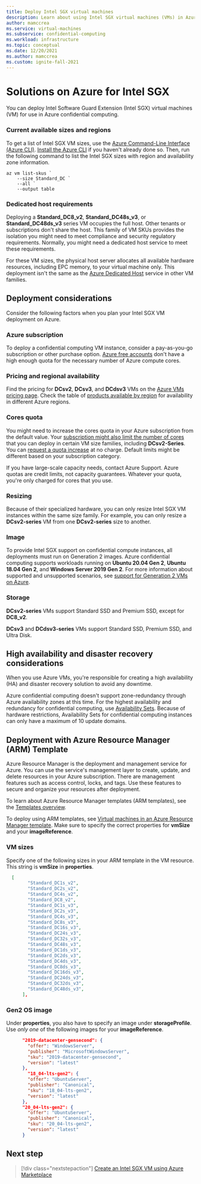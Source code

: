 ```yaml
---
title: Deploy Intel SGX virtual machines
description: Learn about using Intel SGX virtual machines (VMs) in Azure confidential computing.
author: mamccrea
ms.service: virtual-machines
ms.subservice: confidential-computing
ms.workload: infrastructure
ms.topic: conceptual
ms.date: 12/20/2021
ms.author: mamccrea
ms.custom: ignite-fall-2021
---
```


# Solutions on Azure for Intel SGX

You can deploy Intel Software Guard Extension (Intel SGX) virtual machines (VM) for use in Azure confidential computing. 

### Current available sizes and regions

To get a list of Intel SGX VM sizes, use the [Azure Command-Line Interface (Azure CLI)](/cli/azure/what-is-azure-cli). [Install the Azure CLI](/cli/azure/install-azure-cli) if you haven't already done so. Then, run the following command to list the Intel SGX sizes with region and availability zone information.

```azurecli-interactive
az vm list-skus `
    --size Standard_DC `
    --all `
    --output table
```

### Dedicated host requirements

Deploying a **Standard_DC8_v2**, **Standard_DC48s_v3**, or **Standard_DC48ds_v3** series VM occupies the full host. Other tenants or subscriptions don't share the host. This family of VM SKUs provides the isolation you might need to meet compliance and security regulatory requirements. Normally, you might need a dedicated host service to meet these requirements. 

For these VM sizes, the physical host server allocates all available hardware resources, including EPC memory, to your virtual machine only. This deployment isn't the same as the [Azure Dedicated Host](../virtual-machines/dedicated-hosts.md) service in other VM families.

## Deployment considerations

Consider the following factors when you plan your Intel SGX VM deployment on Azure.

### Azure subscription

To deploy a confidential computing VM instance, consider a pay-as-you-go subscription or other purchase option. [Azure free accounts](https://azure.microsoft.com/free/) don't have a high enough quota for the necessary number of Azure compute cores.

### Pricing and regional availability

Find the pricing for **DCsv2**, **DCsv3**, and **DCdsv3** VMs on the [Azure VMs pricing page](https://azure.microsoft.com/pricing/details/virtual-machines/linux/). Check the table of [products available by region](https://azure.microsoft.com/global-infrastructure/services/?products=virtual-machines) for availability in different Azure regions.

### Cores quota

You might need to increase the cores quota in your Azure subscription from the default value. Your [subscription might also limit the number of cores](#azure-subscription) that you can deploy in certain VM size families, including **DCsv2-Series**. You can [request a quota increase](../azure-portal/supportability/per-vm-quota-requests.md) at no charge. Default limits might be different based on your subscription category.

If you have large-scale capacity needs, contact Azure Support. Azure quotas are credit limits, not capacity guarantees. Whatever your quota, you're only charged for cores that you use.
  
### Resizing 

Because of their specialized hardware, you can only resize Intel SGX VM instances within the same size family. For example, you can only resize a **DCsv2-series** VM from one **DCsv2-series** size to another. 

### Image

To provide Intel SGX support on confidential compute instances, all deployments must run on Generation 2 images. Azure confidential computing supports workloads running on **Ubuntu 20.04 Gen 2**, **Ubuntu 18.04 Gen 2**, and **Windows Server 2019 Gen 2**. For more information about supported and unsupported scenarios, see [support for Generation 2 VMs on Azure](../virtual-machines/generation-2.md).

### Storage

**DCsv2-series** VMs support Standard SSD and Premium SSD, except for **DC8_v2**.

**DCsv3** and **DCdsv3-series** VMs support Standard SSD, Premium SSD, and Ultra Disk.

## High availability and disaster recovery considerations

When you use Azure VMs, you're responsible for creating a high availability (HA) and disaster recovery solution to avoid any downtime. 

Azure confidential computing doesn't support zone-redundancy through Azure availability zones at this time. For the highest availability and redundancy for confidential computing, use [Availability Sets](../virtual-machines/availability-set-overview.md). Because of hardware restrictions, Availability Sets for confidential computing instances can only have a maximum of 10 update domains. 

## Deployment with Azure Resource Manager (ARM) Template

Azure Resource Manager is the deployment and management service for Azure. You can use the service's management layer to create, update, and delete resources in your Azure subscription. There are management features such as access control, locks, and tags. Use these features to secure and organize your resources after deployment.

To learn about Azure Resource Manager templates (ARM templates), see the [Templates overview](../azure-resource-manager/templates/overview.md).

To deploy using ARM templates, see [Virtual machines in an Azure Resource Manager template](../virtual-machines/windows/template-description.md). Make sure to specify the correct properties for **vmSize** and your **imageReference**.

### VM sizes

Specify one of the following sizes in your ARM template in the VM resource. This string is **vmSize** in **properties**.

```json
  [
        "Standard_DC1s_v2",
        "Standard_DC2s_v2",
        "Standard_DC4s_v2",
        "Standard_DC8_v2",
        "Standard_DC1s_v3",
        "Standard_DC2s_v3",
        "Standard_DC4s_v3",
        "Standard_DC8s_v3",
        "Standard_DC16s_v3",
        "Standard_DC24s_v3",
        "Standard_DC32s_v3",
        "Standard_DC48s_v3",
        "Standard_DC1ds_v3",
        "Standard_DC2ds_v3",
        "Standard_DC4ds_v3",
        "Standard_DC8ds_v3",
        "Standard_DC16ds_v3",
        "Standard_DC24ds_v3",
        "Standard_DC32ds_v3",
        "Standard_DC48ds_v3",
      ],
```

### Gen2 OS image

Under **properties**, you also have to specify an image under **storageProfile**. Use *only one* of the following images for your **imageReference**.

```json
      "2019-datacenter-gensecond": {
        "offer": "WindowsServer",
        "publisher": "MicrosoftWindowsServer",
        "sku": "2019-datacenter-gensecond",
        "version": "latest"
      },
        "18_04-lts-gen2": {
        "offer": "UbuntuServer",
        "publisher": "Canonical",
        "sku": "18_04-lts-gen2",
        "version": "latest"
      },
      "20_04-lts-gen2": {
        "offer": "UbuntuServer",
        "publisher": "Canonical",
        "sku": "20_04-lts-gen2",
        "version": "latest"
      }
```

## Next step

> [!div class="nextstepaction"]
> [Create an Intel SGX VM using Azure Marketplace](quick-create-marketplace.md)
